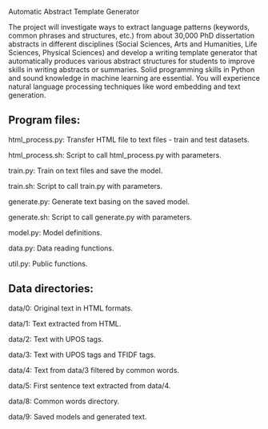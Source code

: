 Automatic Abstract Template Generator

The project will investigate ways to extract language patterns (keywords, common phrases and structures, etc.) from about 30,000 PhD dissertation abstracts in different disciplines (Social Sciences, Arts and Humanities, Life Sciences, Physical Sciences) and develop a writing template generator that automatically produces various abstract structures for students to improve skills in writing abstracts or summaries. Solid programming skills in Python and sound knowledge in machine learning are essential. You will experience natural language processing techniques like word embedding and text generation.

Program files:
-------------------

html_process.py: Transfer HTML file to text files - train and test datasets.

html_process.sh: Script to call html_process.py with parameters.

train.py: Train on text files and save the model.

train.sh: Script to call train.py with parameters.

generate.py: Generate text basing on the saved model.

generate.sh: Script to call generate.py with parameters.

model.py: Model definitions.

data.py: Data reading functions.

util.py: Public functions.

Data directories:
-----------------

data/0: Original text in HTML formats.

data/1: Text extracted from HTML.

data/2: Text with UPOS tags.

data/3: Text with UPOS tags and TFIDF tags.

data/4: Text from data/3 filtered by common words.

data/5: First sentence text extracted from data/4.

data/8: Common words directory.

data/9: Saved models and generated text.

